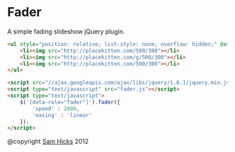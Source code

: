 Fader
======

A simple fading slideshow jQuery plugin.

```html
<ul style="position: relative; list-style: none; overflow: hidden;" data-role="fader">
    <li><img src="http://placekitten.com/500/300"></li>
    <li><img src="http://placekitten.com/g/500/300"></li>
    <li><img src="http://placekitten.com/500/300"></li>
</ul>

<script src="//ajax.googleapis.com/ajax/libs/jquery/1.8.1/jquery.min.js"></script>
<script type="text/javascript" src="fader.js"></script>
<script type="text/javascript">
    $('[data-role="fader"]').fader({
        'speed' : 2000,
        'easing' : 'linear'
    });
</script>
```

@copyright [Sam Hicks][samhicks] 2012

[samhicks]: https://github.com/samhicks
